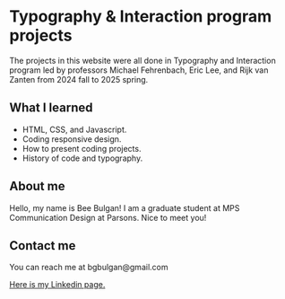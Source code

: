 <h1>Typography & Interaction program projects</h1>
<p>
The projects in this website were all done in Typography and Interaction program led by professors Michael Fehrenbach, Eric Lee, and Rijk van Zanten from 2024 fall to 2025 spring.</p>
<h2>What I learned</h2>
<ul>
  <li>HTML, CSS, and Javascript.</li>
   <li>Coding responsive design.</li>
   <li>How to present coding projects.</li>
  <li>History of code and typography.</li>
</ul>


<h2>About me</h2>
<p>Hello, my name is Bee Bulgan! I am a graduate student at MPS Communication Design at Parsons. Nice to meet you!</p>
<h2>Contact me</h2>
<p>You can reach me at bgbulgan@gmail.com</p>

<a href="https://www.linkedin.com/in/beeb/">Here is my Linkedin page.</a>
